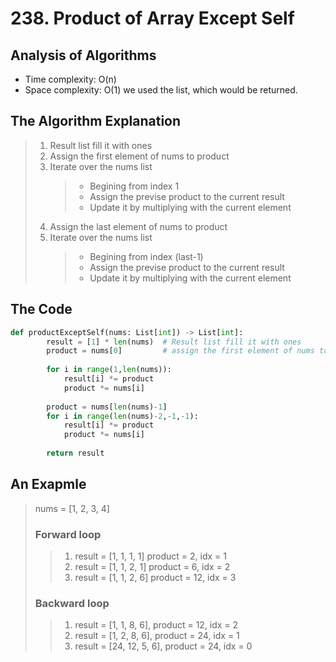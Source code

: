 #  238. Product of Array Except Self
## Analysis of Algorithms
 - Time complexity: O(n)
 - Space complexity: O(1) we used the list, which would be returned.
## The Algorithm Explanation
> 1. Result list fill it with ones
> 2. Assign the first element of nums to product
> 3. Iterate over the nums list
>       > - Begining from index 1
>       > - Assign the previse product to the current result
>       > - Update it by multiplying with the current element
> 4. Assign the last element of nums to product
> 5. Iterate over the nums list
>       > - Begining from index (last-1)
>       > - Assign the previse product to the current result
>       > - Update it by multiplying with the current element


## The Code

```Python
def productExceptSelf(nums: List[int]) -> List[int]:
        result = [1] * len(nums)  # Result list fill it with ones
        product = nums[0]         # assign the first element of nums to product
        
        for i in range(1,len(nums)):
            result[i] *= product
            product *= nums[i]
            
        product = nums[len(nums)-1]
        for i in range(len(nums)-2,-1,-1):
            result[i] *= product
            product *= nums[i]
            
        return result
```
## An Exapmle
>
> nums =  [1, 2, 3, 4]
> 
>   ### Forward loop
>   > 1. result = [1, 1, 1, 1] product = 2, idx = 1
>   > 2. result = [1, 1, 2, 1] product = 6, idx = 2
>   > 3. result = [1, 1, 2, 6] product = 12, idx = 3
> 
>   ### Backward loop
>   > 1. result = [1, 1, 8, 6], product = 12, idx = 2
>   > 2. result = [1, 2, 8, 6], product = 24, idx = 1
>   > 3. result = [24, 12, 5, 6], product = 24, idx = 0


